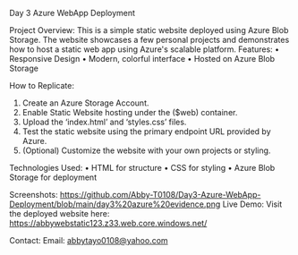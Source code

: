 Day 3 Azure WebApp Deployment

Project Overview:
This is a simple static website deployed using Azure Blob Storage. The website showcases a few personal projects and demonstrates how to host a static web app using Azure's scalable platform.
Features:
•	Responsive Design
•	Modern, colorful interface
•	Hosted on Azure Blob Storage

How to Replicate:
1. Create an Azure Storage Account.
2. Enable Static Website hosting under the ($web) container.
3. Upload the ‘index.html’ and ‘styles.css’ files.
4. Test the static website using the primary endpoint URL provided by Azure.
5. (Optional) Customize the website with your own projects or styling.

Technologies Used:
•	HTML for structure
•	CSS for styling
•	Azure Blob Storage for deployment

Screenshots:
https://github.com/Abby-T0108/Day3-Azure-WebApp-Deployment/blob/main/day3%20azure%20evidence.png
Live Demo:
Visit the deployed website here: https://abbywebstatic123.z33.web.core.windows.net/

Contact:
Email: abbytayo0108@yahoo.com
